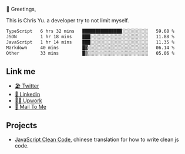 👋 Greetings, 

This is Chris Yu. a developer try to not limit myself. 


<!--START_SECTION:waka-->

```txt
TypeScript   6 hrs 32 mins   ███████████████░░░░░░░░░░   59.68 %
JSON         1 hr 18 mins    ███░░░░░░░░░░░░░░░░░░░░░░   11.88 %
JavaScript   1 hr 14 mins    ███░░░░░░░░░░░░░░░░░░░░░░   11.35 %
Markdown     40 mins         █▓░░░░░░░░░░░░░░░░░░░░░░░   06.14 %
Other        33 mins         █▒░░░░░░░░░░░░░░░░░░░░░░░   05.06 %
```

<!--END_SECTION:waka-->

## Link me

- [🏖️ Twitter](https://twitter.com/yuetong3yu)
- [🧳 Linkedin](https://www.linkedin.com/in/yuetong3yu)
- [👨‍💻 Upwork](https://www.upwork.com/freelancers/~019f5d35fda67374fb)
- [📧 Mail To Me](mailto:yuetong3yu@gmail.com)


## Projects 

- [JavaScript Clean Code](https://js-clean-code-cn.vercel.app/), chinese translation for how to write clean js code.
